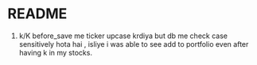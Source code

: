 # README

1. k/K before_save me ticker upcase krdiya but db me check case sensitively hota hai , isliye i was able to see add to portfolio even after having k in my stocks.
